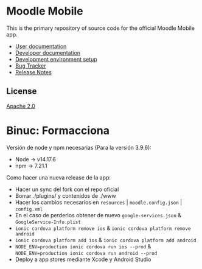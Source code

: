 Moodle Mobile
=================

This is the primary repository of source code for the official Moodle Mobile app.

* [User documentation](http://docs.moodle.org/en/Moodle_Mobile)
* [Developer documentation](http://docs.moodle.org/dev/Moodle_Mobile)
* [Development environment setup](http://docs.moodle.org/dev/Setting_up_your_development_environment_for_Moodle_Mobile_2)
* [Bug Tracker](https://tracker.moodle.org/browse/MOBILE)
* [Release Notes](http://docs.moodle.org/dev/Moodle_Mobile_Release_Notes)

License
-------

[Apache 2.0](http://www.apache.org/licenses/LICENSE-2.0)


Binuc: Formacciona
==================

Versión de node y npm necesarias (Para la versión 3.9.6):

* Node -> v14.17.6
* npm -> 7.21.1

Como hacer una nueva release de la app:

* Hacer un sync del fork con el repo oficial
* Borrar ./plugins/ y contenidos de ./www
* Hacer los cambios necesarios en ```resources``` | ```moodle.config.json``` | ```config.xml```
* En el caso de perderlos obtener de nuevo ```google-services.json``` & ```GoogleService-Info.plist```
* ```ionic cordova platform remove ios``` & ```ionic cordova platform remove android```
* ```ionic cordova platform add ios``` & ```ionic cordova platform add android```
* ```NODE_ENV=production ionic cordova run ios --prod``` & ```NODE_ENV=production ionic cordova run android --prod```
* Deploy a app stores mediante Xcode y Android Studio
